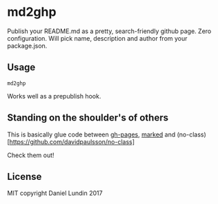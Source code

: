 # md2ghp

Publish your README.md as a pretty, search-friendly github page. Zero configuration. Will pick name, description and author from your package.json.

## Usage

`md2ghp`

Works well as a prepublish hook.

## Standing on the shoulder's of others

This is basically glue code between [gh-pages](https://github.com/tschaub/gh-pages), [marked](http://github.com/chjj/marked) and (no-class)[https://github.com/davidpaulsson/no-class]

Check them out!

## License
MIT copyright Daniel Lundin 2017
